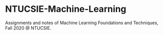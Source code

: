 # NTUCSIE-Machine-Learning
Assignments and notes of Machine Learning Foundations and Techniques, Fall 2020 @ NTUCSIE.

